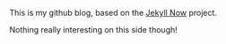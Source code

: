 This is my github blog, based on the [Jekyll Now](http://jekyllnow.com) project. 

Nothing really interesting on this side though!
